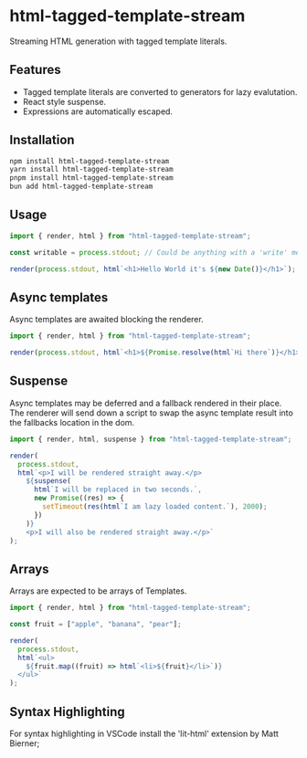 # html-tagged-template-stream

Streaming HTML generation with tagged template literals.

## Features

- Tagged template literals are converted to generators for lazy evalutation.
- React style suspense.
- Expressions are automatically escaped.

## Installation

```bash
npm install html-tagged-template-stream
yarn install html-tagged-template-stream
pnpm install html-tagged-template-stream
bun add html-tagged-template-stream
```

## Usage

```js
import { render, html } from "html-tagged-template-stream";

const writable = process.stdout; // Could be anything with a 'write' method such as a HTTP Response or Writable Stream.

render(process.stdout, html`<h1>Hello World it's ${new Date()}</h1>`);
```

## Async templates

Async templates are awaited blocking the renderer.

```js
import { render, html } from "html-tagged-template-stream";

render(process.stdout, html`<h1>${Promise.resolve(html`Hi there`)}</h1>`);
```

## Suspense

Async templates may be deferred and a fallback rendered in their place. The renderer will send down a script to swap the async template result into the fallbacks location in the dom.

```js
import { render, html, suspense } from "html-tagged-template-stream";

render(
  process.stdout,
  html`<p>I will be rendered straight away.</p>
    ${suspense(
      html`I will be replaced in two seconds.`,
      new Promise((res) => {
        setTimeout(res(html`I am lazy loaded content.`), 2000);
      })
    )}
    <p>I will also be rendered straight away.</p>`
);
```

## Arrays

Arrays are expected to be arrays of Templates.

```js
import { render, html } from "html-tagged-template-stream";

const fruit = ["apple", "banana", "pear"];

render(
  process.stdout,
  html`<ul>
    ${fruit.map((fruit) => html`<li>${fruit}</li>`)}
  </ul>`
);
```

## Syntax Highlighting

For syntax highlighting in VSCode install the 'lit-html' extension by Matt Bierner;
